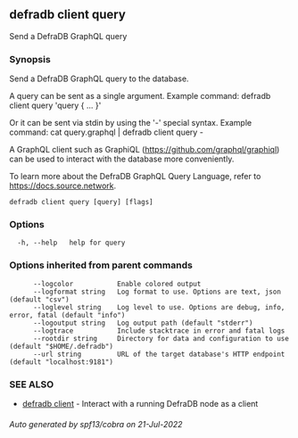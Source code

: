 ## defradb client query

Send a DefraDB GraphQL query

### Synopsis

Send a DefraDB GraphQL query to the database.

A query can be sent as a single argument. Example command:
	defradb client query 'query { ... }'

Or it can be sent via stdin by using the '-' special syntax. Example command:
	cat query.graphql | defradb client query -

A GraphQL client such as GraphiQL (https://github.com/graphql/graphiql) can be used to interact
with the database more conveniently.

To learn more about the DefraDB GraphQL Query Language, refer to https://docs.source.network.

```
defradb client query [query] [flags]
```

### Options

```
  -h, --help   help for query
```

### Options inherited from parent commands

```
      --logcolor           Enable colored output
      --logformat string   Log format to use. Options are text, json (default "csv")
      --loglevel string    Log level to use. Options are debug, info, error, fatal (default "info")
      --logoutput string   Log output path (default "stderr")
      --logtrace           Include stacktrace in error and fatal logs
      --rootdir string     Directory for data and configuration to use (default "$HOME/.defradb")
      --url string         URL of the target database's HTTP endpoint (default "localhost:9181")
```

### SEE ALSO

* [defradb client](defradb_client.md)	 - Interact with a running DefraDB node as a client

###### Auto generated by spf13/cobra on 21-Jul-2022
